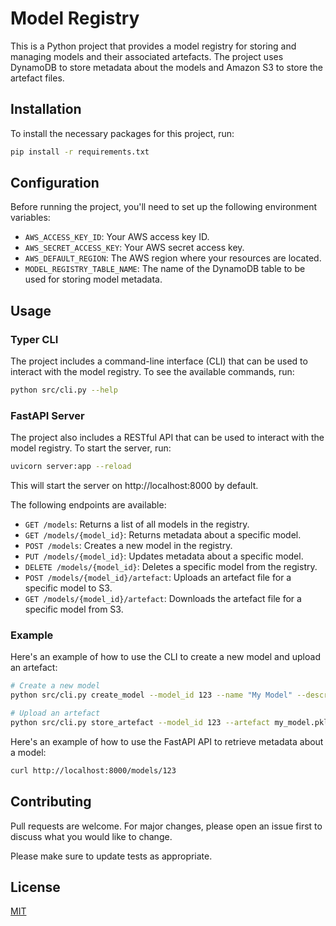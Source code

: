 # Model Registry

This is a Python project that provides a model registry for storing and managing models and their associated artefacts. The project uses DynamoDB to store metadata about the models and Amazon S3 to store the artefact files.

## Installation

To install the necessary packages for this project, run:
```bash
pip install -r requirements.txt
```

## Configuration

Before running the project, you'll need to set up the following environment variables:

- `AWS_ACCESS_KEY_ID`: Your AWS access key ID.
- `AWS_SECRET_ACCESS_KEY`: Your AWS secret access key.
- `AWS_DEFAULT_REGION`: The AWS region where your resources are located.
- `MODEL_REGISTRY_TABLE_NAME`: The name of the DynamoDB table to be used for storing model metadata.

## Usage
### Typer CLI
The project includes a command-line interface (CLI) that can be used to interact with the model registry. To see the available commands, run:

```bash
python src/cli.py --help
```

### FastAPI Server
The project also includes a RESTful API that can be used to interact with the model registry. To start the server, run:
```bash
uvicorn server:app --reload
```
This will start the server on http://localhost:8000 by default.

The following endpoints are available:

- `GET /models`: Returns a list of all models in the registry.
- `GET /models/{model_id}`: Returns metadata about a specific model.
- `POST /models`: Creates a new model in the registry.
- `PUT /models/{model_id}`: Updates metadata about a specific model.
- `DELETE /models/{model_id}`: Deletes a specific model from the registry.
- `POST /models/{model_id}/artefact`: Uploads an artefact file for a specific model to S3.
- `GET /models/{model_id}/artefact`: Downloads the artefact file for a specific model from S3.

### Example
Here's an example of how to use the CLI to create a new model and upload an artefact:

```bash
# Create a new model
python src/cli.py create_model --model_id 123 --name "My Model" --description "This is my model"

# Upload an artefact
python src/cli.py store_artefact --model_id 123 --artefact my_model.pkl
```

Here's an example of how to use the FastAPI API to retrieve metadata about a model:
```bash
curl http://localhost:8000/models/123
```

## Contributing
Pull requests are welcome. For major changes, please open an issue first to discuss what you would like to change.

Please make sure to update tests as appropriate.

## License

[MIT](https://choosealicense.com/licenses/mit/)
